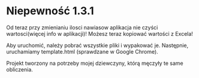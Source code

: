 # Niepewność 1.3.1
Od teraz przy zmienianiu ilosci nawiasow aplikacja nie czyści wartosci(więcej info w aplikacji)!
Możesz teraz kopiować wartości z Excela!

Aby uruchomić, należy pobrać wszystkie pliki i wypakować je. Następnie, uruchamiamy template.html (sprawdzane w Google Chrome).

Projekt tworzony na potrzeby mojej dziewczyny, którą męczyły te same obliczenia.
